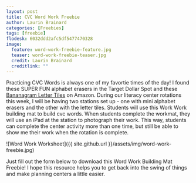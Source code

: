```yaml
---
layout: post
title: CVC Word Work Freebie
author: Laurin Brainard
categories: [Freebies]
tags: [freebie]
flodesk: 6032ddd2afc5df5477470328
image:
  feature: word-work-freebie-feature.jpg
  teaser: word-work-freebie-teaser.jpg
  credit: Laurin Brainard
  creditlink: ""
---
```

Practicing CVC Words is always one of my favortie times of the day! I found these SUPER FUN alphabet erasers in the Target Dollar Spot and these [Bananagram Letter Tiles](https://www.amazon.com/gp/product/1932188126/ref=as_li_tl?ie=UTF8&camp=1789&creative=9325&creativeASIN=1932188126&linkCode=as2&tag=theprimarybra-20&linkId=6d6f6aec052a4cfb37f299e1c3c86ea1) on Amazon. During our literacy center rotations this week, I will be having two stations set up - one with mini alphabet erasers and the other with the letter tiles. Students will use this Work Work building mat to build cvc words. When students complete the workmat, they will use an iPad at the station to photograph their work. This way, students can complete the center activity more than one time, but still be able to show me their work when the rotation is complete. 

<script type="text/javascript">
amzn_assoc_placement = "adunit0";
amzn_assoc_search_bar = "false";
amzn_assoc_tracking_id = "theprimarybra-20";
amzn_assoc_ad_mode = "manual";
amzn_assoc_ad_type = "smart";
amzn_assoc_marketplace = "amazon";
amzn_assoc_region = "US";
amzn_assoc_title = "Word Work Materials";
amzn_assoc_linkid = "9f2ccca7693f620fd43fdae3b28d4ab8";
amzn_assoc_asins = "1932188126,B00006IFIL,B00DB8NQYA,B000FNHS7U";
</script>
<script src="//z-na.amazon-adsystem.com/widgets/onejs?MarketPlace=US"></script>

![Word Work Worksheet]({{ site.github.url }}/assets/img/word-work-freebie.jpg)

Just fill out the form below to download this Word Work Building Mat Freebie! I hope this resource helps you to get back into the swing of things and make planning centers a little easier. 